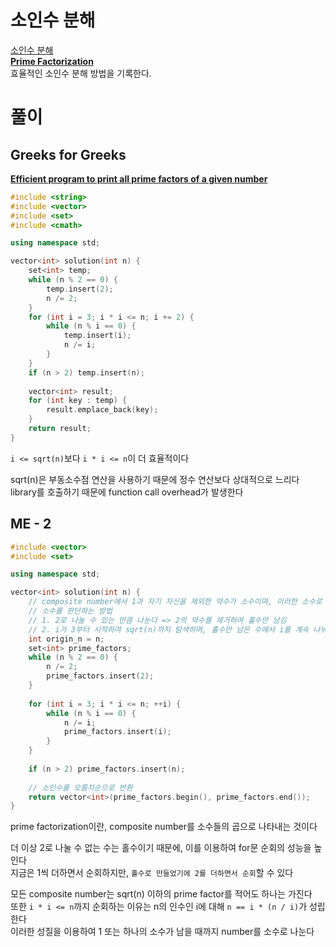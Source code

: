 # 소인수 분해
[ 소인수 분해 ](https://school.programmers.co.kr/learn/courses/30/lessons/120852)   
**[ Prime Factorization ](/2_Math/number/6_Number_Theory.md/#3-prime-factorization-소인수-분해-prime-decomposition-)**    
효율적인 소인수 분해 방법을 기록한다.

# 풀이
## Greeks for Greeks
**[Efficient program to print all prime factors of a given number](https://www.geeksforgeeks.org/print-all-prime-factors-of-a-given-number/)**   
```cpp
#include <string>
#include <vector>
#include <set>
#include <cmath>

using namespace std;

vector<int> solution(int n) {
    set<int> temp;
    while (n % 2 == 0) {
        temp.insert(2);
        n /= 2;
    }
    for (int i = 3; i * i <= n; i += 2) {
        while (n % i == 0) {
            temp.insert(i);
            n /= i;
        }
    }
    if (n > 2) temp.insert(n);
    
    vector<int> result;
    for (int key : temp) {
        result.emplace_back(key);
    }
    return result;
}
```
`i <= sqrt(n)`보다 `i * i <= n`이 더 효율적이다   

sqrt(n)은 부동소수점 연산을 사용하기 때문에 정수 연산보다 상대적으로 느리다   
library를 호출하기 때문에 function call overhead가 발생한다   

## ME - 2
```cpp
#include <vector>
#include <set>

using namespace std;

vector<int> solution(int n) {
    // composite number에서 1과 자기 자신을 제외한 약수가 소수이며, 이러한 소수로 이뤄진 값이 composite number를 만든다 
    // 소수를 판단하는 방법
    // 1. 2로 나눌 수 있는 만큼 나눈다 => 2의 약수를 제거하여 홀수만 남김
    // 2. i가 3부터 시작하여 sqrt(n)까지 탐색하며, 홀수만 남은 수에서 i를 계속 나눠서 해당 약수를 없앤다
    int origin_n = n;
    set<int> prime_factors;
    while (n % 2 == 0) {
        n /= 2;
        prime_factors.insert(2);
    }
    
    for (int i = 3; i * i <= n; ++i) {
        while (n % i == 0) {
            n /= i;
            prime_factors.insert(i);
        }
    }
    
    if (n > 2) prime_factors.insert(n);
    
    // 소인수를 오름차순으로 반환
    return vector<int>(prime_factors.begin(), prime_factors.end());
}
```
prime factorization이란, composite number를 소수들의 곱으로 나타내는 것이다   

더 이상 2로 나눌 수 없는 수는 홀수이기 때문에, 이를 이용하여 for문 순회의 성능을 높인다   
지금은 1씩 더하면서 순회하지만, `홀수로 만들었기에 2를 더하면서 순회`할 수 있다   

모든 composite number는 sqrt(n) 이하의 prime factor를 적어도 하나는 가진다   
또한 `i * i <= n`까지 순회하는 이유는 n의 인수인 i에 대해 `n == i * (n / i)`가 성립한다   
이러한 성질을 이용하여 1 또는 하나의 소수가 남을 때까지 number를 소수로 나눈다   